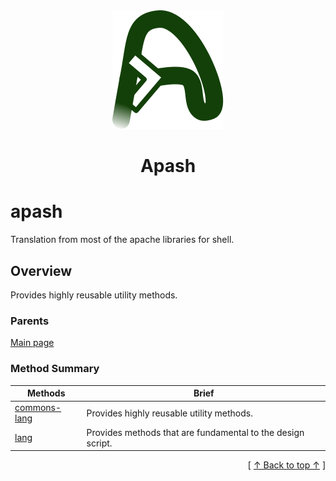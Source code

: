 
<div align='center' id='apash-top'>
  <a href='https://github.com/hastec-fr/apash'>
    <img alt='apash-logo' src='../../../../assets/apash-logo.svg'/>
  </a>

  # Apash
</div>

# apash

Translation from most of the apache libraries for shell.

## Overview

Provides highly reusable utility methods.

### Parents
[Main page](../../../../README.md)

### Method Summary
<!-- apash.summaryTableBegin -->
| Methods                  | Brief                                 |
|--------------------------|---------------------------------------|
|[commons-lang](apash/commons-lang.md)|Provides highly reusable utility methods.|
|[lang](apash/lang.md)|Provides methods that are fundamental to the design script. |
<!-- apash.summaryTableEnd -->



  <div align='right'>[ <a href='#apash-top'>↑ Back to top ↑</a> ]</div>

